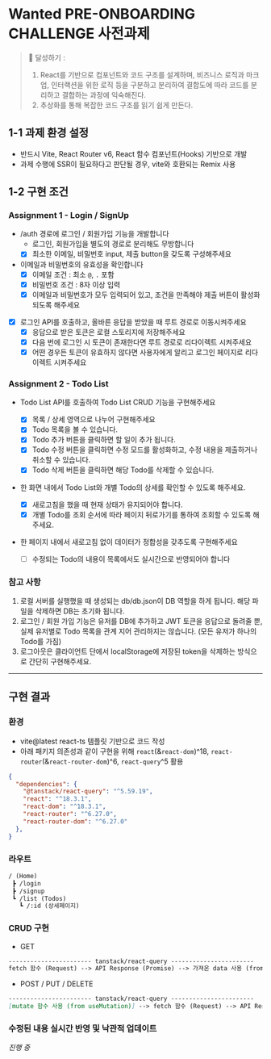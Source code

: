 # Wanted PRE-ONBOARDING CHALLENGE 사전과제

> 🤞 달성하기 : 
> 1. React를 기반으로 컴포넌트와 코드 구조를 설계하며, 비즈니스 로직과 마크업, 인터랙션을 위한 로직 등을 구분하고 분리하여 결합도에 따라 코드를 분리하고 결합하는 과정에 익숙해진다.
> 2. 추상화를 통해 복잡한 코드 구조를 읽기 쉽게 만든다.

## 1-1 과제 환경 설정

- 반드시 Vite, React Router v6, React 함수 컴포넌트(Hooks) 기반으로 개발
- 과제 수행에 SSR이 필요하다고 판단될 경우, vite와 호환되는 Remix 사용

## 1-2 구현 조건

### Assignment 1 - Login / SignUp

- /auth 경로에 로그인 / 회원가입 기능을 개발합니다
  - 로그인, 회원가입을 별도의 경로로 분리해도 무방합니다
  - [x] 최소한 이메일, 비밀번호 input, 제출 button을 갖도록 구성해주세요
- 이메일과 비밀번호의 유효성을 확인합니다
  - [x] 이메일 조건 : 최소 `@`, `.` 포함
  - [x] 비밀번호 조건 : 8자 이상 입력
  - [x] 이메일과 비밀번호가 모두 입력되어 있고, 조건을 만족해야 제출 버튼이 활성화 되도록 해주세요
- [x] 로그인 API를 호출하고, 올바른 응답을 받았을 때 루트 경로로 이동시켜주세요
  - [x] 응답으로 받은 토큰은 로컬 스토리지에 저장해주세요
  - [x] 다음 번에 로그인 시 토큰이 존재한다면 루트 경로로 리다이렉트 시켜주세요
  - [x] 어떤 경우든 토큰이 유효하지 않다면 사용자에게 알리고 로그인 페이지로 리다이렉트 시켜주세요

### Assignment 2 - Todo List

- Todo List API를 호출하여 Todo List CRUD 기능을 구현해주세요
  - [x] 목록 / 상세 영역으로 나누어 구현해주세요
  - [x] Todo 목록을 볼 수 있습니다.
  - [x] Todo 추가 버튼을 클릭하면 할 일이 추가 됩니다.
  - [x] Todo 수정 버튼을 클릭하면 수정 모드를 활성화하고, 수정 내용을 제출하거나 취소할 수 있습니다.
  - [x] Todo 삭제 버튼을 클릭하면 해당 Todo를 삭제할 수 있습니다.
- 한 화면 내에서 Todo List와 개별 Todo의 상세를 확인할 수 있도록 해주세요.
  - [x] 새로고침을 했을 때 현재 상태가 유지되어야 합니다.
  - [x] 개별 Todo를 조회 순서에 따라 페이지 뒤로가기를 통하여 조회할 수 있도록 해주세요.
- 한 페이지 내에서 새로고침 없이 데이터가 정합성을 갖추도록 구현해주세요

  - [ ] 수정되는 Todo의 내용이 목록에서도 실시간으로 반영되어야 합니다

### 참고 사항

1. 로컬 서버를 실행했을 때 생성되는 db/db.json이 DB 역할을 하게 됩니다. 해당 파일을 삭제하면 DB는 초기화 됩니다.
2. 로그인 / 회원 가입 기능은 유저를 DB에 추가하고 JWT 토큰을 응답으로 돌려줄 뿐, 실제 유저별로 Todo 목록을 관계 지어 관리하지는 않습니다. (모든 유저가 하나의 Todo를 가짐)
3. 로그아웃은 클라이언트 단에서 localStorage에 저장된 token을 삭제하는 방식으로 간단히 구현해주세요.

---

## 구현 결과

### 환경

- vite@latest react-ts 템플릿 기반으로 코드 작성
- 아래 패키지 의존성과 같이 구현을 위해 `react`(&`react-dom`)^18, `react-router`(&`react-router-dom`)^6, `react-query`^5 활용

```json
{
  "dependencies": {
    "@tanstack/react-query": "^5.59.19",
    "react": "^18.3.1",
    "react-dom": "^18.3.1",
    "react-router": "^6.27.0",
    "react-router-dom": "^6.27.0"
  },
}
```

### 라우트

```md
/ (Home)
 ┣ /login
 ┣ /signup
 ┗ /list (Todos)
   ┗ /:id (상세페이지)
```

### CRUD 구현

- GET

```md
----------------------- tanstack/react-query -----------------------
fetch 함수 (Request) --> API Response (Promise) --> 가져온 data 사용 (from useQuery)
```

- POST / PUT / DELETE

```md
----------------------- tanstack/react-query -----------------------
[mutate 함수 사용 (from useMutation)] --> fetch 함수 (Request) --> API Response (Promise)
```

### 수정된 내용 실시간 반영 및 낙관적 업데이트

_진행 중_

